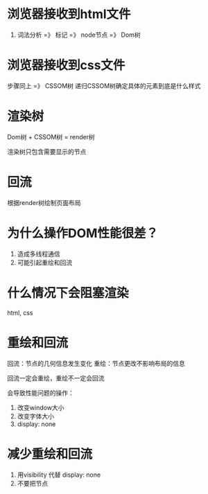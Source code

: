 # 浏览器接收到html文件
1. 词法分析 =》 标记 =》 node节点 =》 Dom树

# 浏览器接收到css文件
步骤同上  =》 CSSOM树
递归CSSOM树确定具体的元素到底是什么样式

# 渲染树
Dom树 + CSSOM树 = render树

渲染树只包含需要显示的节点 


# 回流
根据render树绘制页面布局


# 为什么操作DOM性能很差？
1. 造成多线程通信
2. 可能引起重绘和回流

# 什么情况下会阻塞渲染
html, css
<script async src=""></script>


# 重绘和回流
回流：节点的几何信息发生变化
重绘：节点更改不影响布局的信息

回流一定会重绘，重绘不一定会回流

会导致性能问题的操作：
1. 改变window大小
2. 改变字体大小
3. display: none


# 减少重绘和回流
1. 用visibility 代替 display: none
2. 不要把节点

